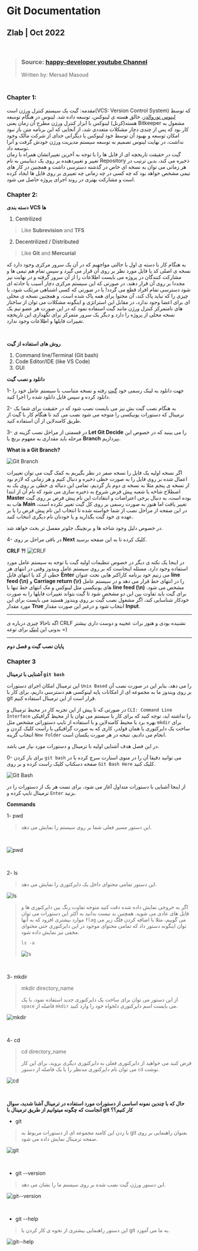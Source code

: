 # Git Documentation

## Zlab | Oct 2022

<br>

> ### Source: [happy-developer youtube Channel](https://www.youtube.com/watch?v=rScUEZPeazY&list=PLG-hncsy5aQ4keIG-pNoGj-zzU7TpFNPR)
> Written by: Mersad Masoud

### <br>Chapter 1:


مقدمه: گیت یک سیستم کنترل ورژن است(VCS: Version Control System) که توسط [لینوس توروالدز](https://fa.wikipedia.org/wiki/%D9%84%DB%8C%D9%86%D9%88%D8%B3_%D8%AA%D9%88%D8%B1%D9%88%D8%A7%D9%84%D8%AF%D8%B2)، خالق هسته ی لینوکس، توسعه داده شد. لینوس در هنگام توسعه هسته(کرنل) لینوکس با ابزار کنترل ورژن مطرح آن زمان یعنی Bitkeeper مشغول به کار بود که پس از چندی دچار مشکلات متعددی شد، از آنجایی که این برنامه متن باز نبود امکان توسعه و بهبود آن توسط خود لینوکس یا دیگرانی جدای از شرکت مالک وجود نداشت، در نهایت لینوس تصمیم به توسعه سیستم مدیریت ورژن خودش گرفت و آنرا توسعه داد.
<br>
گیت در حقیقت تاریخچه ای از فایل ها را با توجه به آخرین تغییراتشان همراه با زمان تغییر و تغییردهنده بر روی یک دیتابیس به نام Repository ذخیره می کند، بدین ترتیب در هر زمانی می توان به نسخه ای خاص در گذشته دسترسی داشت و همچنین در کار های تیمی مشخص خواهد بود که چه کسی در چه زمانی چه تغییری بر روی فایل ها ایجاد کرده است و مشارکت بهتری در روند اجرای پروژه حاصل می شود.
<br>


### Chapter 2:

**دسته بندی VCS ها**


1. Centrilized 
> Like **Subrevision** and **TFS**

2. Decentrilized / Distributed
> Like **Git** and **Mercurial**

به هنگام کار با دسته ی اول با حالتی مواجهیم که در آن یک سرور مرکزی وجود دارد که نسخه ی اصلی کد یا فایل مورد نظر بر روی آن قرار می گیرد و سپس تمام هم تیمی ها و مشارکت کنندگان در پروژه می بایست اطلاعات را از آن سرور گرفته و در نهایت نیز مجددا بر روی آن قرار دهند، در صورتی که این سیستم مرکزی دچار آسیب یا حادثه ای شود دسترسی تمام افراد قطع می گردد! یا در صورتی که کسی اشتباهی مرتکب شود، یا چیزی را که نباید پاک کند، آن محتوا برای همه پاک شده است، و همچنین نسخه ی محلی ای برای اعضا وجود ندارد، در مقابل این استراتژی و اینگونه مشکلات می توان از ساختار های نامتمرکز کنترل ورژن مانند گیت استفاده نمود که در این صورت هر عضو تیم یک نسخه محلی از پروژه را دارد و دیگر یک سرور متمرکز برای نگهداری این تاریخچه تغییرات فایلها و اطلاعات وجود ندارد.

<br>

**روش های استفاده از گیت**

1. Command line/Terminal (Git bash)
2. Code Editor/IDE (like VS Code)
3. GUI

**دانلود و نصب گیت**

1- جهت دانلود به لینک رسمی خود [گیت](https://git-scm.com/downloads) رفته و نسخه متناسب با سیستم عامل خود را دانلود کرده و سپس فایل دانلود شده را اجرا کنید.

2- به هنگام نصب گیت بش نیز می بایست نصب شود که در حقیقت برای شما یک ترمینال که دستورات یونیکسی را متوجه می شود نصب می کند تا هنگام کار با گیت از طریق کامندلاین از آن استفاده کنید.

3- در قسمتی از مراحل نصب گزینه ی **Let Git Decide** را می بینید که در خصوص این مرحله باید مقداری به مفهوم برنچ یا **Branch** بپردازیم.

**What is a Git Branch?**

![Git Branch](./pics/git-branch-master.png)

اگر نسخه اولیه یک فایل را نسخه صفر در نظر بگیریم به کمک گیت می توان تغییرات اعمال شده بر روی فایل را به صورت خطی ذخیره و دنبال کنیم و هر زمانی که لازم بود از نسخه ی پنجم مثلا به نسخه ی دوم باز گردیم، تمامی این دنباله ی خطی بر روی یک به اصطلاح شاخه یا شعبه پیش فرض شروع به ذخیره سازی می شود که نام آن از ابتدا **Master** بوده است، به دنبال برخی اعتراضات و انتقادات این نام پیش فرض بر روی گیت هاب به **Main** تغییر یافت اما هنوز به صورت رسمی بر روی کل گیت تغییر نکرده است، در این صفحه از مراحل نصب از شما خواسته شده تا انتخاب این نام پیش فرض را یا بر عهده ی خود گیت بگذارید و یا خودتان نام دیگری انتخاب کنید.

در خصوص دلیل وجود شاخه ها و برنچینگ جلوتر مفصل تر بحث خواهد شد.

4- در باقی مراحل بر روی **Next** کلیک کرده تا به این صفحه برسید.

**CRLF ?!**
![CRLF](./pics/crlf.png)

در اینجا یک نکته ی دیگر در خصوص تنظیمات اولیه گیت با توجه به سیستم عامل مورد استفاده وجود دارد. مسئله اینجاست که بر روی سیستم عامل ویندوز وقتی در انتهای هر خطی از کد یا انتهای فایل **Enter** می زنیم خود برنامه کاراکتر هایی تحت عنوان **line feed (\n)** و **Carriage return (\r)** را در انتهای خط قرار می دهد و در سیستم عامل های یونیکسی مثل لینوکس و مک انتهای خط تنها با **line feed (\n)** مشخص می شود. برای گیت باید تفاوت بین این دو مشخص شود تا گیت بتواند تغییرات فایلها را به صورت خودکار شناسایی کند، اگر مشغول نصب گیت بر روی ویندوز هستید می بایست برای این مورد مقدار **True** انتخاب شود و درغیر این صورت مقدار **Input**.

---
اگه تاحالا چیزی درباره ی CRLF نشنیده بودی و هنوز برات عجیبه و دوست داری بیشتر بدونی این [لینک](https://www.youtube.com/watch?v=TtiBhktB4Qg) برای توعه =)

---

**پایان نصب گیت و فصل دوم**

### Chapter 3

**آشنایی با ترمینال `git bash`**

این ترمینال امکان اجرای دستورات `Unix Based` را می دهد، بنابر این در صورت نصب آن بر روی ویندوز ما به مجموعه ای از امکانات پایه لینوکسی هم دسترسی داریم، برای کار با git قرار است از این ترمینال استفاده کنیم.

در صورتی که تا پیش از این تجربه کار در محیط ترمینال و   `CLI: Command Line Interface` را نداشته اید، توجه کنید که برای کار با سیستم می توان یا از محیط گرافیکی بهره برد یا محیط کامندلاین و با استفاده از تایپ دستوراتی مشخص مثل    `mkdir` برای ساخت یک دایرکتوری یا همان فولدر، کاری که به صورت گرافیکی با راست کلیک کردن و انتخاب گزینه `New Folder` انجام می دادیم، نتیجه در هر صورت یکسان است.

در این فصل هدف آشنایی اولیه با ترمینال و دستورات مورد نیاز می باشد.

0- برای باز کردن `git bash` می توانید دقیقا آن را در منوی استارت سرچ کرده یا در صفحه دسکتاپ کلیک راست کرده و بر روی `Git Bash Here` کلیک کنید.

![Git Bash](./pics/terminal0.png)

از اینجا آشنایی با دستورات متداول آغاز می شود، برای تست هر یک از دستورات را در ترمینال تایپ کرده و `Enter` بزنید.

**Commands**

1- pwd

> این دستور مسیر فعلی شما بر روی سیستم را نمایش می دهد.

<br>

![pwd](./pics/pwd.png)

<br>

2- ls

> این دستور تمامی محتوای داخل یک دایرکتوری را نمایش می دهد.

![ls](./pics/ls.png)

> اگر به خروجی نمایش داده شده دقت کنید متوجه تفاوت رنگ بین دایرکتوری ها و فایل های عادی می شوید.
> همچنین بد نیست بدانید به اکثر این دستورات می توان موارد بیشتری افزود که به آنها `flag` می گوییم، مثلا با اضافه کردن فلگ زیر می توان اینگونه دستور داد که تمامی محتوای موجود در این دایرکتوری حتی محتوای مخفی نیز نمایش داده شود.
> 
> `ls -a`
> 
> ![ls](./pics/ls-a.png)
> 
> 

<br>

3- mkdir

> mkdir directory_name
> 
> از این دستور می توان برای ساخت یک دایرکتوری جدید استفاده نمود، با یک `space` فاصله از `mkdir` می بایست اسم دایرکتوری دلخواه خود را وارد کنید.

![mkdir](./pics/mkdir.png)

<br>

4- cd

> cd directory_name
> 
> فرض کنید می خواهید از دایرکتوری فعلی به دایرکتوری دیگری بروید، برای این کار می توان نام دایرکتوری مدنظر را با یک فاصله از دستور `cd` نوشت.

![cd](./pics/cd.png)

<br>

**حال که با چندین نمونه اساسی از دستورات مورد استفاده در ترمینال آشنا شدید، سوال آنجاست که چگونه میتوانیم از طریق ترمینال با git کار کنیم؟؟**

- git 

> با زدن این کامند مجموعه ای از دستورات مربوط به git بعنوان راهنمایی بر روی صفحه ترمینال نمایش داده می شود.

![git](./pics/git.png)

<br>

- git --version

> این دستور ورژن گیت نصب شده بر روی سیستم ما را نشان می دهد.

![git--version](./pics/git--version.png)

<br>

- git --help

> این دستور راهنمایی بیشتری از نحوه ی کار کردن با git به ما می آموزد.

![git--help](./pics/git-help.png)

<br>
